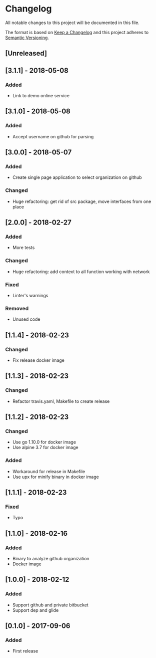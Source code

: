 # Changelog
All notable changes to this project will be documented in this file.

The format is based on [Keep a Changelog](http://keepachangelog.com/en/1.0.0/)
and this project adheres to [Semantic Versioning](http://semver.org/spec/v2.0.0.html).

## [Unreleased]


## [3.1.1] - 2018-05-08
### Added
- Link to demo online service


## [3.1.0] - 2018-05-08
### Added
- Accept username on github for parsing


## [3.0.0] - 2018-05-07
### Added
- Create single page application to select organization on github

### Changed
- Huge refactoring: get rid of src package, move interfaces from one place


## [2.0.0] - 2018-02-27
### Added
- More tests
### Changed
- Huge refactoring: add context to all function working with network
### Fixed
- Linter's warnings
### Removed
- Unused code


## [1.1.4] - 2018-02-23
### Changed
- Fix release docker image


## [1.1.3] - 2018-02-23
### Changed
- Refactor travis.yaml, Makefile to create release


## [1.1.2] - 2018-02-23
### Changed
- Use go 1.10.0 for docker image
- Use alpine 3.7 for docker image
### Added
- Workaround for release in Makefile
- Use upx for minify binary in docker image

## [1.1.1] - 2018-02-23
### Fixed
- Typo


## [1.1.0] - 2018-02-16
### Added
- Binary to analyze github organization
- Docker image


## [1.0.0] - 2018-02-12
### Added
- Support github and private bitbucket
- Support dep and glide


## [0.1.0] - 2017-09-06
### Added
- First release
